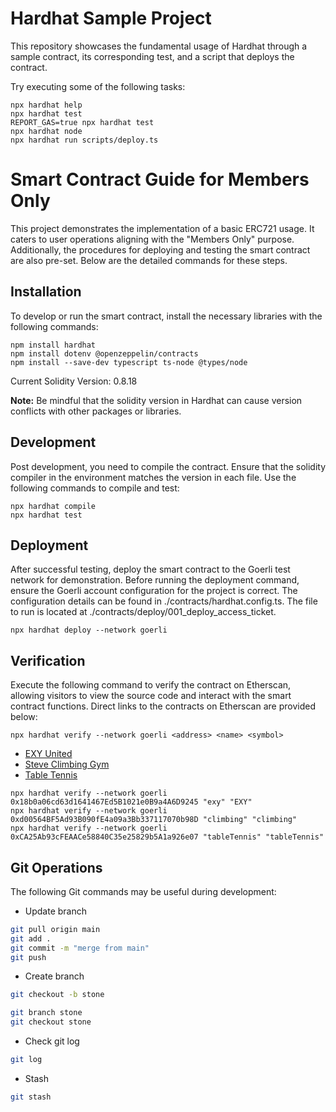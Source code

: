 # Hardhat Sample Project

This repository showcases the fundamental usage of Hardhat through a sample contract, its corresponding test, and a script that deploys the contract.

Try executing some of the following tasks:

```shell
npx hardhat help
npx hardhat test
REPORT_GAS=true npx hardhat test
npx hardhat node
npx hardhat run scripts/deploy.ts
```

# Smart Contract Guide for Members Only

This project demonstrates the implementation of a basic ERC721 usage. It caters to user operations aligning with the "Members Only" purpose. Additionally, the procedures for deploying and testing the smart contract are also pre-set. Below are the detailed commands for these steps.

## Installation

To develop or run the smart contract, install the necessary libraries with the following commands:

```shell
npm install hardhat
npm install dotenv @openzeppelin/contracts
npm install --save-dev typescript ts-node @types/node
```

Current Solidity Version: 0.8.18

**Note:** Be mindful that the solidity version in Hardhat can cause version conflicts with other packages or libraries.

## Development

Post development, you need to compile the contract. Ensure that the solidity compiler in the environment matches the version in each file. Use the following commands to compile and test:

```shell
npx hardhat compile
npx hardhat test
```

## Deployment

After successful testing, deploy the smart contract to the Goerli test network for demonstration. Before running the deployment command, ensure the Goerli account configuration for the project is correct. The configuration details can be found in ./contracts/hardhat.config.ts. The file to run is located at ./contracts/deploy/001_deploy_access_ticket.

```shell
npx hardhat deploy --network goerli
```

## Verification

Execute the following command to verify the contract on Etherscan, allowing visitors to view the source code and interact with the smart contract functions. Direct links to the contracts on Etherscan are provided below:

```shell
npx hardhat verify --network goerli <address> <name> <symbol>
```

- [EXY United](https://goerli.etherscan.io/address/0x18b0a06cd63d1641467Ed5B1021e0B9a4A6D9245#code)
- [Steve Climbing Gym](https://goerli.etherscan.io/address/0xd00564BF5Ad93B090fE4a09a3Bb337117070b98D#code)
- [Table Tennis](https://goerli.etherscan.io/address/0xCA25Ab93cFEAACe58840C35e25829b5A1a926e07#code)

```shell
npx hardhat verify --network goerli 0x18b0a06cd63d1641467Ed5B1021e0B9a4A6D9245 "exy" "EXY"
npx hardhat verify --network goerli 0xd00564BF5Ad93B090fE4a09a3Bb337117070b98D "climbing" "climbing"
npx hardhat verify --network goerli 0xCA25Ab93cFEAACe58840C35e25829b5A1a926e07 "tableTennis" "tableTennis"
```

## Git Operations

The following Git commands may be useful during development:

- Update branch

```sh
git pull origin main
git add .
git commit -m "merge from main"
git push
```

- Create branch

```sh
git checkout -b stone
```

```sh
git branch stone
git checkout stone
```

- Check git log

```sh
git log
```

- Stash

```sh
git stash
```
